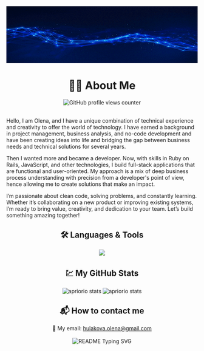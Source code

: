 <div align="center">
  <img alt="banner" height="150px" width="100%" src="apriorio.gif">
</div>

<div align="center">
  <h1>💙💛 About Me</h1>
  <img src="https://komarev.com/ghpvc/?username=apriorio&color=blue" alt="GitHub profile views counter">
</div><br>

Hello, I am Olena, and I have a unique combination of technical experience and creativity to offer the world of technology.
I have earned a background in project management, business analysis, and no-code development and have been creating ideas into life and bridging the gap between business needs and technical solutions for several years.

Then I wanted more and became a developer.
Now, with skills in Ruby on Rails, JavaScript, and other technologies, I build full-stack applications that are functional and user-oriented.
My approach is a mix of deep business process understanding with precision from a developer's point of view, hence allowing me to create solutions that make an impact.

I’m passionate about clean code, solving problems, and constantly learning. Whether it’s collaborating on a new product or improving existing systems, I’m ready to bring value, creativity, and dedication to your team. Let’s build something amazing together!

<!-- ## 🛠 &nbsp;Languages & Tools -->
<div>
  <div align="center">
    <h2>🛠 Languages & Tools</h2>
  </div>

  <div align="center">
    <img src="https://skillicons.dev/icons?i=ruby,rails,html,css,bootstrap,sass,javascript,mysql,postgresql,sqlite,figma,wordpress&perline=6">
  </div>
</div>

<!-- ## &nbsp; My GitHub Stats -->
<div align="center">
  <h2>💹 My GitHub Stats</h2>
</div>
<div align="center">
  <img src="https://github-readme-stats.vercel.app/api/top-langs?username=apriorio&layout=compact&show_icons=true&theme=react" alt="apriorio stats">
  <img src="https://github-readme-stats.vercel.app/api?username=apriorio&show_icons=true&theme=react" alt="apriorio stats">
</div>

<!-- ## ⚙️ &nbsp; How to contact me -->
<div align="center">
  <h2>📬 How to contact me</h2>
  📩 My email: <a href="mailto:hulakova.olena@gmail.com">hulakova.olena@gmail.com</a>
</div>

<br>
<div align="center">
  <img src="https://readme-typing-svg.demolab.com/?lines=Message+me+to+create+something+amazing+together!&font=Fira%20Code&center=true&width=1000&height=50&color=5AA4FF&duration=4000&pause=1000" alt="README Typing SVG">
</div>

<!--
**aprioriO/apriorio** is a ✨ _special_ ✨ repository because its `README.md` (this file) appears on your GitHub profile.

Here are some ideas to get you started:

- 🔭 I’m currently working on ...
- 🌱 I’m currently learning ...
- 👯 I’m looking to collaborate on ...
- 🤔 I’m looking for help with ...
- 💬 Ask me about ...
- 📫 How to reach me: ...
- 😄 Pronouns: ...
- ⚡ Fun fact: ...
-->
